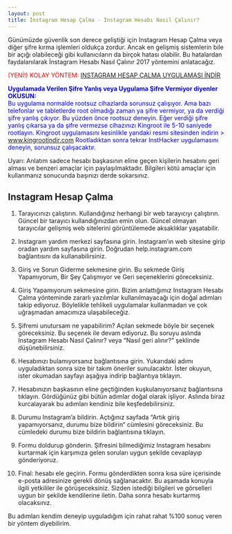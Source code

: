 ```yaml
---
layout: post
title: İnstagram Hesap Çalma - İnstagram Hesabı Nasıl Çalınır?
---
```


Günümüzde güvenlik son derece geliştiği için Instagram Hesap Çalma veya diğer şifre kırma işlemleri oldukça zordur. Ancak en gelişmiş sistemlerin bile bir açığı olabileceği gibi kullanıcıların da birçok hatası olabilir. Bu hatalardan faydalanılarak İnstagram Hesabı Nasıl Çalınır 2017 yöntemini anlatacağız.

<span style="color:red;">(YENİ!) KOLAY YÖNTEM:</span> <a href="https://play.google.com/store/apps/details?id=instahacker.hesapcalma.sifrekirici">INSTAGRAM HESAP ÇALMA UYGULAMASI İNDİR</a>

<span style="color:blue;"><strong>Uygulamada Verilen Şifre Yanlış veya Uygulama Şifre Vermiyor diyenler OKUSUN:</strong><br>
Bu uygulama normalde rootsuz cihazlarda sorunsuz çalışıyor. Ama bazı telefonlar ve tabletlerde root olmadığı zaman ya şifre vermiyor, ya da verdiği şifre yanlış çıkıyor. Bu yüzden önce rootsuz deneyin. Eğer verdiği şifre yanlış çıkarsa ya da şifre vermezse cihazınızı Kingroot ile 5-10 saniyede rootlayın. Kingroot uygulamasını kesinlikle yandaki resmi sitesinden indirin > <a target="_blank" href="http://www.kingrootindir.com">www.kingrootindir.com</a> Rootladıktan sonra tekrar InstHacker uygulamasını deneyin, sorunsuz çalışacaktır.</span>


Uyarı: Anlatım sadece hesabı başkasının eline geçen kişilerin hesabını geri alması ve benzeri amaçlar için paylaşılmaktadır. Bilgileri kötü amaçlar için kullanmanız sonucunda başınızı derde sokarsınız.
<script async src="//pagead2.googlesyndication.com/pagead/js/adsbygoogle.js"></script>
<!-- direkbaglanma-baglanti -->
<ins class="adsbygoogle"
     style="display:block"
     data-ad-client="ca-pub-2943359289617623"
     data-ad-slot="4009067780"
     data-ad-format="link"></ins>
<script>
(adsbygoogle = window.adsbygoogle || []).push({});
</script>
<h2>Instagram Hesap Çalma</h2>



1. Tarayıcınızı çalıştırın. Kullandığınız herhangi bir web tarayıcıyı çalıştırın. Güncel bir tarayıcı kullandığınızdan emin olun. Güncel olmayan tarayıcılar gelişmiş web sitelerini görüntülemede aksaklıklar yaşatabilir.

<script async src="//pagead2.googlesyndication.com/pagead/js/adsbygoogle.js"></script>
<!-- direkbaglanma-normal -->
<ins class="adsbygoogle"
     style="display:block"
     data-ad-client="ca-pub-2943359289617623"
     data-ad-slot="3027336215"
     data-ad-format="auto"></ins>
<script>
(adsbygoogle = window.adsbygoogle || []).push({});
</script>

2. Instagram yardım merkezi sayfasına girin. Instagram’ın web sitesine girip oradan yardım sayfasına girin. Doğrudan help.instagram.com bağlantısını da kullanabilirsiniz.



3. Giriş ve Sorun Giderme sekmesine girin. Bu sekmede Giriş Yapamıyorum, Bir Şey Çalışmıyor ve Geri seçeneklerini göreceksiniz.

<script async src="//pagead2.googlesyndication.com/pagead/js/adsbygoogle.js"></script>
<!-- direkbaglanma-baglanti -->
<ins class="adsbygoogle"
     style="display:block"
     data-ad-client="ca-pub-2943359289617623"
     data-ad-slot="4009067780"
     data-ad-format="link"></ins>
<script>
(adsbygoogle = window.adsbygoogle || []).push({});
</script>

4. Giriş Yapamıyorum sekmesine girin. Bizim anlattığımız Instagram Hesabı Çalma yönteminde zararlı yazılımlar kullanılmayacağı için doğal adımları takip ediyoruz. Böylelikle tehlikeli uygulamalar kullanmadan ve çok uğraşmadan amacımıza ulaşabileceğiz.



5. Şifremi unutursam ne yapabilirim? Açılan sekmede böyle bir seçenek göreceksiniz. Bu seçenek ile devam ediyoruz. Bu soruyu aslında Instagram Hesabı Nasıl Çalınır? veya “Nasıl geri alınır?” şeklinde düşünebilirsiniz.



6. Hesabınızı bulamıyorsanız bağlantısına girin. Yukarıdaki adımı uyguladıktan sonra size bir takım öneriler sunulacaktır. İster okuyun, ister okumadan sayfayı aşağıya indirip bağlantıya tıklayın.

<script async src="//pagead2.googlesyndication.com/pagead/js/adsbygoogle.js"></script>
<!-- direkbaglanma-normal -->
<ins class="adsbygoogle"
     style="display:block"
     data-ad-client="ca-pub-2943359289617623"
     data-ad-slot="3027336215"
     data-ad-format="auto"></ins>
<script>
(adsbygoogle = window.adsbygoogle || []).push({});
</script>

7. Hesabınızın başkasının eline geçtiğinden kuşkulanıyorsanız bağlantısına tıklayın. Gördüğünüz gibi bütün adımlar doğal olarak işliyor. Aslında biraz kurcalayarak bu adımları kendiniz bile keşfedebilirsiniz.



8. Durumu Instagram’a bildirin. Açtığınız sayfada “Artık giriş yapamıyorsanız, durumu bize bildirin“ cümlesini göreceksiniz. Bu cümledeki durumu bize bildirin bağlantısına tıklayın.



9. Formu doldurup gönderin. Şifresini bilmediğimiz Instagram hesabını kurtarmak için karşımıza gelen soruları uygun şekilde cevaplayıp gönderiyoruz.

<script async src="//pagead2.googlesyndication.com/pagead/js/adsbygoogle.js"></script>
<ins class="adsbygoogle"
     style="display:block; text-align:center;"
     data-ad-layout="in-article"
     data-ad-format="fluid"
     data-ad-client="ca-pub-2943359289617623"
     data-ad-slot="4060861062"></ins>
<script>
     (adsbygoogle = window.adsbygoogle || []).push({});
</script>

10. Final: hesabı ele geçirin. Formu gönderdikten sonra kısa süre içerisinde e-posta adresinize gerekli dönüş sağlanacaktır. Bu aşamada konuyla ilgili yetkililer ile görüşeceksiniz. Sizden istediği bilgileri ve görselleri uygun bir şekilde kendilerine iletin. Daha sonra hesabı kurtarmış olacaksınız.

Bu adımları kendim deneyip uyguladığım için rahat rahat %100 sonuç veren bir yöntem diyebilirim.
<script async src="//pagead2.googlesyndication.com/pagead/js/adsbygoogle.js"></script>
<!-- direkbaglanma-baglanti -->
<ins class="adsbygoogle"
     style="display:block"
     data-ad-client="ca-pub-2943359289617623"
     data-ad-slot="4009067780"
     data-ad-format="link"></ins>
<script>
(adsbygoogle = window.adsbygoogle || []).push({});
</script>
